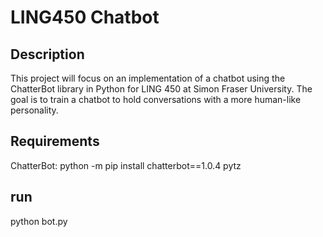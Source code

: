 # LING450 Chatbot
 
## Description

This project will focus on an implementation of a chatbot using the ChatterBot library in Python for LING 450 at Simon Fraser University. 
The goal is to train a chatbot to hold conversations with a more human-like personality. 

## Requirements 

ChatterBot:
python -m pip install chatterbot==1.0.4 pytz

## run

python bot.py
